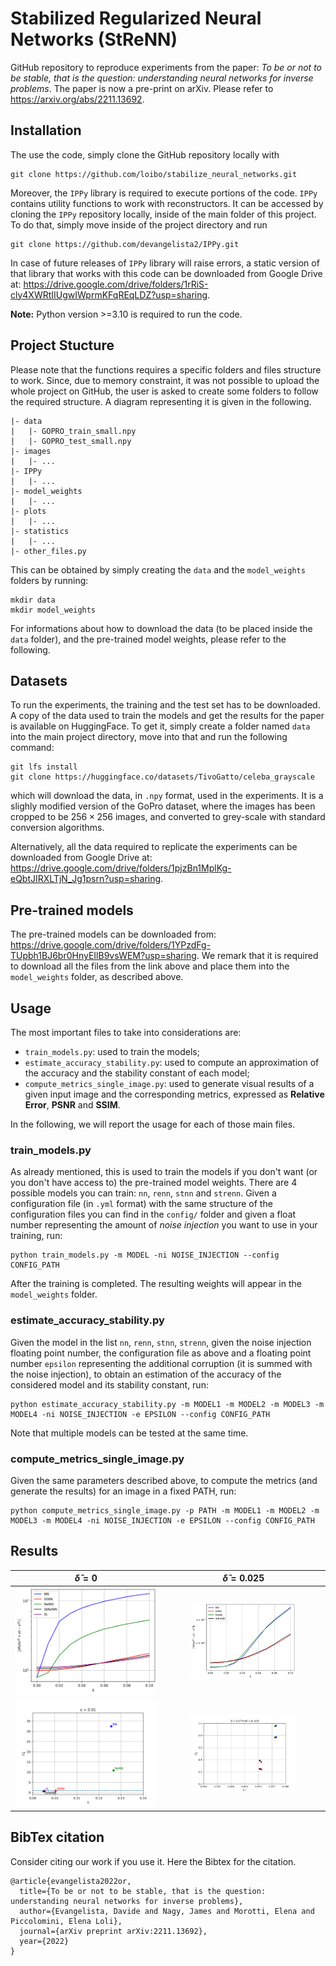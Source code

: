 # Stabilized Regularized Neural Networks (StReNN)

GitHub repository to reproduce experiments from the paper: *To be or not to be stable, that is the question: understanding neural networks for inverse problems*. The paper is now a pre-print on arXiv. Please refer to https://arxiv.org/abs/2211.13692.

## Installation
The use the code, simply clone the GitHub repository locally with

```
git clone https://github.com/loibo/stabilize_neural_networks.git
```

Moreover, the `IPPy` library is required to execute portions of the code. `IPPy` contains utility functions to work with reconstructors. It can be accessed by cloning the `IPPy` repository locally, inside of the main folder of this project. To do that, simply move inside of the project directory and run

```
git clone https://github.com/devangelista2/IPPy.git
```

In case of future releases of `IPPy` library will raise errors, a static version of that library that works with this code can be downloaded from Google Drive at: https://drive.google.com/drive/folders/1rRiS-cly4XWRtIIUgwIWprmKFqREqLDZ?usp=sharing.

**Note:** Python version >=3.10 is required to run the code.

## Project Stucture
Please note that the functions requires a specific folders and files structure to work. Since, due to memory constraint, it was not possible to upload the whole project on GitHub, the user is asked to create some folders to follow the required structure. A diagram representing it is given in the following.

```
|- data
|   |- GOPRO_train_small.npy
|   |- GOPRO_test_small.npy
|- images
|   |- ...
|- IPPy
|   |- ...
|- model_weights
|   |- ...
|- plots
|   |- ...
|- statistics
|   |- ...
|- other_files.py
```

This can be obtained by simply creating the `data` and the `model_weights` folders by running:

```
mkdir data
mkdir model_weights
```

For informations about how to download the data (to be placed inside the `data` folder), and the pre-trained model weights, please refer to the following.

## Datasets
To run the experiments, the training and the test set has to be downloaded. A copy of the data used to train the models and get the results for the paper is available on HuggingFace. To get it, simply create a folder named `data` into the main project directory, move into that and run the following command:

```
git lfs install
git clone https://huggingface.co/datasets/TivoGatto/celeba_grayscale
```

which will download the data, in `.npy` format, used in the experiments. It is a slighly modified version of the GoPro dataset, where the images has been cropped to be $256 \times 256$ images, and converted to grey-scale with standard conversion algorithms. 

Alternatively, all the data required to replicate the experiments can be downloaded from Google Drive at: https://drive.google.com/drive/folders/1pjzBn1MplKg-eQbtJIRXLTjN_Jg1psrn?usp=sharing.

## Pre-trained models

The pre-trained models can be downloaded from: https://drive.google.com/drive/folders/1YPzdFg-TUpbh1BJ6br0HnyEIlB9vsWEM?usp=sharing. We remark that it is required to download all the files from the link above and place them into the `model_weights` folder, as described above.

## Usage
The most important files to take into considerations are:
* `train_models.py`: used to train the models;
* `estimate_accuracy_stability.py`: used to compute an approximation of the accuracy and the stability constant of each model;
* `compute_metrics_single_image.py`: used to generate visual results of a given input image and the corresponding metrics, expressed as **Relative Error**, **PSNR** and **SSIM**.

In the following, we will report the usage for each of those main files.

### **train_models.py**
As already mentioned, this is used to train the models if you don't want (or you don't have access to) the pre-trained model weights. There are 4 possible models you can train: `nn`, `renn`, `stnn` and `strenn`. Given a configuration file (in `.yml` format) with the same structure of the configuration files you can find in the `config/` folder and given a float number representing the amount of *noise injection* you want to use in your training, run:

```
python train_models.py -m MODEL -ni NOISE_INJECTION --config CONFIG_PATH
```

After the training is completed. The resulting weights will appear in the `model_weights` folder.

### **estimate_accuracy_stability.py**
Given the model in the list `nn`, `renn`, `stnn`, `strenn`, given the noise injection floating point number, the configuration file as above and a floating point number `epsilon` representing the additional corruption (it is summed with the noise injection), to obtain an estimation of the accuracy of the considered model and its stability constant, run:

```
python estimate_accuracy_stability.py -m MODEL1 -m MODEL2 -m MODEL3 -m MODEL4 -ni NOISE_INJECTION -e EPSILON --config CONFIG_PATH
```

Note that multiple models can be tested at the same time.

### **compute_metrics_single_image.py**
Given the same parameters described above, to compute the metrics (and generate the results) for an image in a fixed PATH, run:

```
python compute_metrics_single_image.py -p PATH -m MODEL1 -m MODEL2 -m MODEL3 -m MODEL4 -ni NOISE_INJECTION -e EPSILON --config CONFIG_PATH
```

## Results



| $\hat{\delta}=0$             |  $\hat{\delta}=0.025$ |
:-------------------------:|:-------------------------:
<img src="./plots/error_over_delta_0.png"  width=100%> | <img src="./plots/error_over_delta_025.png"  width=68%>
<img src="./plots/parallelogram_epsilon_01_noise_0.png"  width=100%> | <img src="./plots/parallelogram_delta_05_08_noise_025.png"  width=68%>

## BibTex citation
Consider citing our work if you use it. Here the Bibtex for the citation.

```
@article{evangelista2022or,
  title={To be or not to be stable, that is the question: understanding neural networks for inverse problems},
  author={Evangelista, Davide and Nagy, James and Morotti, Elena and Piccolomini, Elena Loli},
  journal={arXiv preprint arXiv:2211.13692},
  year={2022}
}
```